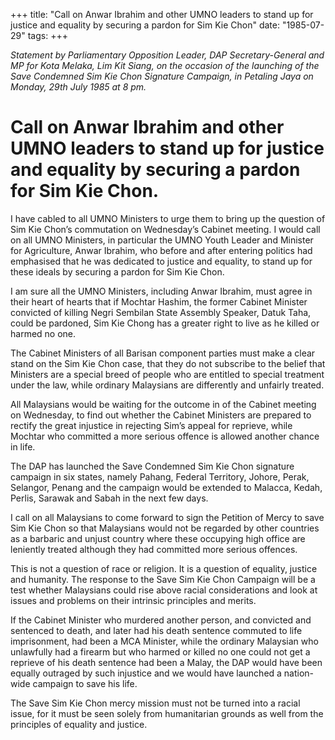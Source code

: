 +++ 
title: "Call on Anwar Ibrahim and other UMNO leaders to stand up for justice and equality by securing a pardon for Sim Kie Chon"
date: "1985-07-29"
tags:
+++

_Statement by Parliamentary Opposition Leader, DAP Secretary-General and MP for Kota Melaka, Lim Kit Siang, on the occasion of the launching of the Save Condemned Sim Kie Chon Signature Campaign, in Petaling Jaya on Monday, 29th July 1985 at 8 pm._

# Call on Anwar Ibrahim and other UMNO leaders to stand up for justice and equality by securing a pardon for Sim Kie Chon.

I have cabled to all UMNO Ministers to urge them to bring up the question of Sim Kie Chon’s commutation on Wednesday’s Cabinet meeting. I would call on all UMNO Ministers, in particular the UMNO Youth Leader and Minister for Agriculture, Anwar Ibrahim, who before and after entering politics had emphasised that he was dedicated to justice and equality, to stand up for these ideals by securing a pardon for Sim Kie Chon.</u>

I am sure all the UMNO Ministers, including Anwar Ibrahim, must agree in their heart of hearts that if Mochtar Hashim, the former Cabinet Minister convicted of killing Negri Sembilan State Assembly Speaker, Datuk Taha, could be pardoned, Sim Kie Chong has a greater right to live as he killed or
harmed no one.

The Cabinet Ministers of all Barisan component parties must make a clear stand on the Sim Kie Chon case, that they do not subscribe to the belief that Ministers are a special breed of people who are entitled to special treatment under the law, while ordinary Malaysians are differently and unfairly treated.

All Malaysians would be waiting for the outcome in of the Cabinet meeting on Wednesday, 
to find out whether the Cabinet Ministers are prepared to rectify the great injustice in rejecting 
Sim’s appeal for reprieve, while Mochtar who committed a more serious offence is allowed another chance in life.

The DAP has launched the Save Condemned Sim Kie Chon signature campaign in six states, 
namely Pahang, Federal Territory, Johore, Perak, Selangor, Penang and the campaign would be extended to Malacca, Kedah, Perlis, Sarawak and Sabah in the next few days.

I call on all Malaysians to come forward to sign the Petition of Mercy to save Sim Kie Chon so that Malaysians would not be regarded by other countries as a barbaric and unjust country where these occupying high office are leniently treated although they had committed more serious offences.

This is not a question of race or religion. It is a question of equality, justice and humanity. 
The response to the Save Sim Kie Chon Campaign will be a test whether Malaysians could rise above racial considerations and look at issues and problems on their intrinsic principles and merits.

If the Cabinet Minister who murdered another person, and convicted and sentenced to death, 
and later had his death sentence commuted to life imprisonment, had been a MCA Minister, while the ordinary Malaysian who unlawfully had a firearm but who harmed or killed no one could not get a reprieve of his death sentence had been a Malay, the DAP would have been equally outraged by such injustice and we would have launched a nation-wide campaign to save his life.

The Save Sim Kie Chon mercy mission must not be turned into a racial issue, for it must be seen solely from humanitarian grounds as well from the principles of equality and justice.
 
